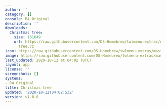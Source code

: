 ```yaml
---
author: ''
category: []
console: R4 Original
description: ''
downloads:
  Christmas tree:
    size: 131649
    url: https://raw.githubusercontent.com/DS-Homebrew/twlmenu-extras/master/_nds/TWiLightMenu/r4menu/themes/Christmas
      tree.7z
icon: https://raw.githubusercontent.com/DS-Homebrew/twlmenu-extras/master/unistore/icons/r4.png
image: https://raw.githubusercontent.com/DS-Homebrew/twlmenu-extras/master/unistore/icons/r4.png
last_updated: 2020-10-12 at 04:02 (UTC)
layout: app
license: ''
screenshots: []
systems:
- R4 Original
title: Christmas tree
updated: '2020-10-12T04:02:53Z'
version: v1.0.0
---
```

